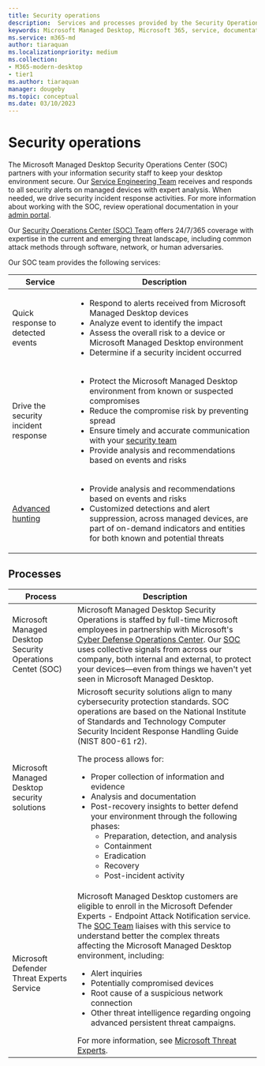 ```yaml
---
title: Security operations
description:  Services and processes provided by the Security Operations Center
keywords: Microsoft Managed Desktop, Microsoft 365, service, documentation
ms.service: m365-md
author: tiaraquan
ms.localizationpriority: medium
ms.collection: 
- M365-modern-desktop
- tier1
ms.author: tiaraquan
manager: dougeby
ms.topic: conceptual
ms.date: 03/10/2023
---
```


# Security operations

The Microsoft Managed Desktop Security Operations Center (SOC) partners with your information security staff to keep your desktop environment secure. Our [Service Engineering Team](../overview/support-teams.md#service-engineering-team) receives and responds to all security alerts on managed devices with expert analysis. When needed, we drive security incident response activities. For more information about working with the SOC, review operational documentation in your [admin portal](https://aka.ms/mmd-STP-processflows).

Our [Security Operations Center (SOC) Team](../overview/support-teams.md#security-operations-center-team) offers 24/7/365 coverage with expertise in the current and emerging threat landscape, including common attack methods through software, network, or human adversaries.

Our SOC team provides the following services:

| Service | Description |
| ------ | ------ |
| Quick response to detected events | <ul><li>Respond to alerts received from Microsoft Managed Desktop devices</li><li>Analyze event to identify the impact</li><li>Assess the overall risk to a device or Microsoft Managed Desktop environment</li><li>Determine if a security incident occurred</ul>
| Drive the security incident response | <ul><li>Protect the Microsoft Managed Desktop environment from known or suspected compromises</li><li>Reduce the compromise risk by preventing spread</li><li>Ensure timely and accurate communication with your [security team](../prepare/add-admin-contacts.md)</li><li>Provide analysis and recommendations based on events and risks</li></ul> |
| [Advanced hunting](/microsoft-365/security/defender/advanced-hunting-overview) | <ul><li>Provide analysis and recommendations based on events and risks</li><li>Customized detections and alert suppression, across managed devices, are part of on-demand indicators and entities for both known and potential threats |

## Processes

| Process | Description |
| ------ | ------ |
| Microsoft Managed Desktop Security Operations Centet (SOC) | Microsoft Managed Desktop Security Operations is staffed by full-time Microsoft employees in partnership with Microsoft's [Cyber Defense Operations Center](https://www.microsoft.com/msrc/cdoc). Our [SOC](../overview/support-teams.md#security-operations-center-team) uses collective signals from across our company, both internal and external, to protect your devices—even from things we haven't yet seen in Microsoft Managed Desktop. |
| Microsoft Managed Desktop security solutions | Microsoft security solutions align to many cybersecurity protection standards. SOC operations are based on the National Institute of Standards and Technology Computer Security Incident Response Handling Guide (NIST 800-61 r2).<p>The process allows for:<ul><li>Proper collection of information and evidence</li><li>Analysis and documentation</li><li>Post-recovery insights to better defend your environment through the following phases:<ul><li>Preparation, detection, and analysis</li><li>Containment</li><li>Eradication</li><li>Recovery</li><li>Post-incident activity</li></ul></ul></p> |
| Microsoft Defender Threat Experts Service | Microsoft Managed Desktop customers are eligible to enroll in the Microsoft Defender Experts - Endpoint Attack Notification service. The [SOC Team](../overview/support-teams.md#security-operations-center-team) liaises with this service to understand better the complex threats affecting the Microsoft Managed Desktop environment, including: <br><ul><li>Alert inquiries</li><li>Potentially compromised devices</li><li>Root cause of a suspicious network connection</li><li>Other threat intelligence regarding ongoing advanced persistent threat campaigns.</li></ul>For more information, see [Microsoft Threat Experts](/windows/security/threat-protection/microsoft-defender-atp/microsoft-threat-experts).|

